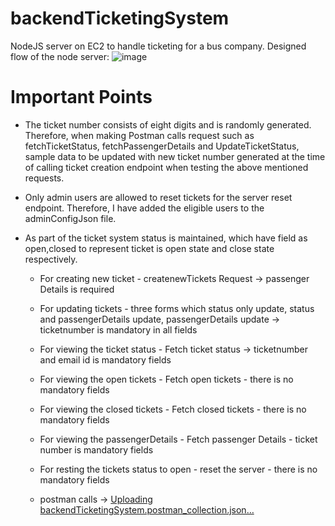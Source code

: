 # backendTicketingSystem
NodeJS server on EC2 to handle ticketing for a bus company.
Designed flow of the node server:
![image](https://github.com/Manasamahesh/backendTicketingSystem/assets/25504822/dccb34cd-20f5-4282-b8f0-8667a7292cad)



# Important Points

* The ticket number consists of eight digits and is randomly generated. Therefore, when making Postman calls request such as fetchTicketStatus, fetchPassengerDetails and UpdateTicketStatus, sample data to be updated with new ticket number generated at the time of calling ticket creation endpoint when testing the above mentioned requests.
* Only admin users are allowed to reset tickets for the server reset endpoint. Therefore, I have added the eligible users to the adminConfigJson file.
* As part of the ticket system status is maintained, which have field as open,closed to represent ticket is open state and close state respectively.


   -  For creating new ticket - createnewTickets Request -> passenger Details is required
   -  For updating tickets - three forms which status only update, status and passengerDetails update, passengerDetails update -> ticketnumber is mandatory in all fields 
   -  For viewing the ticket status - Fetch ticket status -> ticketnumber and email id is mandatory fields
   -  For viewing the open tickets - Fetch open tickets - there is no mandatory fields
   -  For viewing the closed tickets - Fetch closed tickets - there is no mandatory fields
   -  For viewing the passengerDetails - Fetch passenger Details - ticket number is mandatory fields
   -  For resting the tickets status to open - reset the server - there is no mandatory fields

   -   postman calls -> [Uploading backendTicketingSystem.postman_collection.json…]()


   
